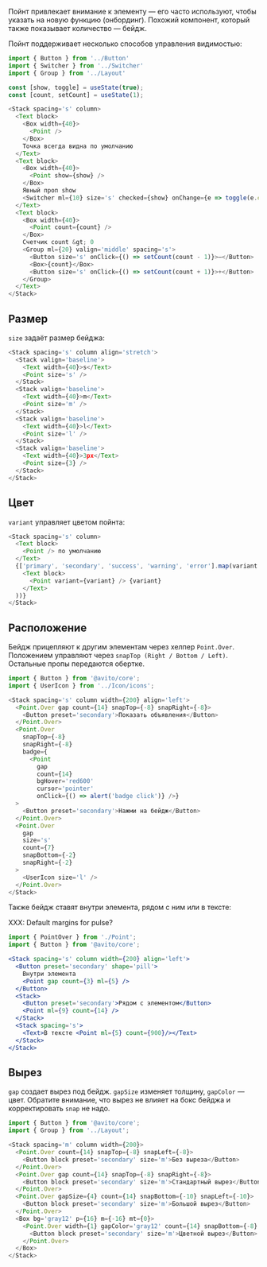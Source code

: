 Пойнт привлекает внимание к элементу — его часто используют, чтобы указать на новую функцию (онбординг). Похожий компонент, который также показывает количество — бейдж.

Пойнт поддерживает несколько способов управления видимостью:

```js
import { Button } from '../Button'
import { Switcher } from '../Switcher'
import { Group } from '../Layout'

const [show, toggle] = useState(true);
const [count, setCount] = useState(1);

<Stack spacing='s' column>
  <Text block>
    <Box width={40}>
      <Point />
    </Box>
    Точка всегда видна по умолчанию
  </Text>
  <Text block>
    <Box width={40}>
      <Point show={show} />
    </Box>
    Явный проп show
    <Switcher ml={10} size='s' checked={show} onChange={e => toggle(e.checked)} />
  </Text>
  <Text block>
    <Box width={40}>
      <Point count={count} />
    </Box>
    Счетчик count &gt; 0
    <Group ml={20} valign='middle' spacing='s'>
      <Button size='s' onClick={() => setCount(count - 1)}>–</Button>
      <Box>{count}</Box>
      <Button size='s' onClick={() => setCount(count + 1)}>+</Button>
    </Group>
  </Text>
</Stack>
```

## Размер

`size` задаёт размер бейджа:

```js
<Stack spacing='s' column align='stretch'>
  <Stack valign='baseline'>
    <Text width={40}>s</Text>
    <Point size='s' />
  </Stack>
  <Stack valign='baseline'>
    <Text width={40}>m</Text>
    <Point size='m' />
  </Stack>
  <Stack valign='baseline'>
    <Text width={40}>l</Text>
    <Point size='l' />
  </Stack>
  <Stack valign='baseline'>
    <Text width={40}>3px</Text>
    <Point size={3} />
  </Stack>
</Stack>
```

## Цвет

`variant` управляет цветом пойнта:

```js
<Stack spacing='s' column>
  <Text block>
    <Point /> по умолчанию
  </Text>
  {['primary', 'secondary', 'success', 'warning', 'error'].map(variant => (
    <Text block>
      <Point variant={variant} /> {variant}
    </Text>
  ))}
</Stack>
```

## Расположение

Бейдж прицепляют к другим элементам через хелпер `Point.Over`. Положением управляют через `snapTop (Right / Bottom / Left)`. Остальные пропы передаются обертке.

```js
import { Button } from '@avito/core';
import { UserIcon } from '../Icon/icons';

<Stack spacing='s' column width={200} align='left'>
  <Point.Over gap count={14} snapTop={-8} snapRight={-8}>
    <Button preset='secondary'>Показать объявления</Button>
  </Point.Over>
  <Point.Over
    snapTop={-8}
    snapRight={-8}
    badge={
      <Point
        gap
        count={14}
        bgHover='red600'
        cursor='pointer'
        onClick={() => alert('badge click')} />}
  >
    <Button preset='secondary'>Нажми на бейдж</Button>
  </Point.Over>
  <Point.Over
    gap
    size='s'
    count={7}
    snapBottom={-2}
    snapRight={-2}
  >
    <UserIcon size='l' />
  </Point.Over>
</Stack>
```

Также бейдж ставят внутри элемента, рядом с ним или в тексте:

XXX: Default margins for pulse?

```jsx
import { PointOver } from './Point';
import { Button } from '@avito/core';

<Stack spacing='s' column width={200} align='left'>
  <Button preset='secondary' shape='pill'>
    Внутри элемента
    <Point gap count={3} ml={5} />
  </Button>
  <Stack>
    <Button preset='secondary'>Рядом с элементом</Button>
    <Point ml={9} count={14} />
  </Stack>
  <Stack spacing='s'>
    <Text>В тексте <Point ml={5} count={900}/></Text>
  </Stack>
</Stack>
```

## Вырез

`gap` создает вырез под бейдж. `gapSize` изменяет толщину, `gapColor` — цвет. Обратите внимание, что вырез не влияет на бокс бейджа и корректировать `snap` не надо.

```js
import { Button } from '@avito/core';
import { Group } from '../Layout';

<Stack spacing='m' column width={200}>
  <Point.Over count={14} snapTop={-8} snapLeft={-8}>
    <Button block preset='secondary' size='m'>Без выреза</Button>
  </Point.Over>
  <Point.Over gap count={14} snapTop={-8} snapRight={-8}>
    <Button block preset='secondary' size='m'>Стандартный вырез</Button>
  </Point.Over>
  <Point.Over gapSize={4} count={14} snapBottom={-10} snapLeft={-10}>
    <Button block preset='secondary' size='m'>Большой вырез</Button>
  </Point.Over>
  <Box bg='gray12' p={16} m={-16} mt={0}>
    <Point.Over width={1} gapColor='gray12' count={14} snapBottom={-8} snapRight={-8}>
      <Button block preset='secondary' size='m'>Цветной вырез</Button>
    </Point.Over>
  </Box>
</Stack>
```
